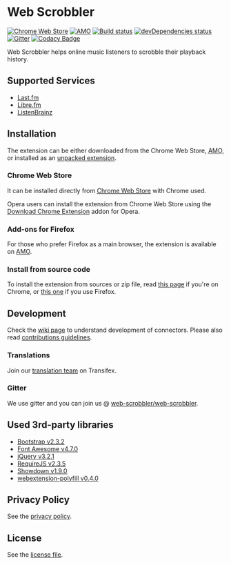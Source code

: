 # Web Scrobbler

[![Chrome Web Store][22]][1]
[![AMO][23]][15]
[![Build status][2]][3]
[![devDependencies status][6]][7]
[![Gitter][4]][5]
[![Codacy Badge][29]][30]

Web Scrobbler helps online music listeners to scrobble their playback history.

## Supported Services

-   [Last.fm][8]
-   [Libre.fm][26]
-   [ListenBrainz][27]

## Installation

The extension can be either downloaded from the Chrome Web Store, <abbr title="addons.mozilla.org">AMO</abbr>, or installed as an [unpacked extension][9].

### Chrome Web Store

It can be installed directly from [Chrome Web Store][1] with Chrome used.

Opera users can install the extension from Chrome Web Store using the [Download Chrome Extension][13] addon for Opera.

### Add-ons for Firefox

For those who prefer Firefox as a main browser, the extension is available on [AMO][15].

### Install from source code

To install the extension from sources or zip file, read [this page][24] if you're on Chrome, or [this one][25] if you use Firefox.

## Development

Check the [wiki page][10] to understand development of connectors. Please also read [contributions guidelines](.github/CONTRIBUTING.md).

### Translations

Join our [translation team][21] on Transifex.

### Gitter

We use gitter and you can join us @ [web-scrobbler/web-scrobbler][5].

## Used 3rd-party libraries

-   [Bootstrap v2.3.2][16]
-   [Font Awesome v4.7.0][17]
-   [jQuery v3.2.1][18]
-   [RequireJS v2.3.5][19]
-   [Showdown v1.9.0][28]
-   [webextension-polyfill v0.4.0][31]

## Privacy Policy

See the [privacy policy][11].

## License

See the [license file](LICENSE.md).

[1]: https://chrome.google.com/webstore/detail/lastfm-scrobbler/hhinaapppaileiechjoiifaancjggfjm

[2]: https://api.travis-ci.org/web-scrobbler/web-scrobbler.svg

[3]: https://travis-ci.org/web-scrobbler/web-scrobbler

[4]: https://badges.gitter.im/Join%20Chat.svg

[5]: https://gitter.im/david-sabata/web-scrobbler

[6]: https://david-dm.org/web-scrobbler/web-scrobbler/dev-status.svg

[7]: https://david-dm.org/web-scrobbler/web-scrobbler?type=dev

[8]: http://www.last.fm/

[9]: https://developer.chrome.com/extensions/getstarted#unpacked

[10]: https://github.com/web-scrobbler/web-scrobbler/wiki/Connectors-development

[11]: src/_locales/en/privacy.md

[13]: https://addons.opera.com/extensions/details/app_id/kipjbhgniklcnglfaldilecjomjaddfi

[15]: https://addons.mozilla.org/en-US/firefox/addon/web-scrobbler/

[16]: http://getbootstrap.com/2.3.2/assets/bootstrap.zip

[17]: https://fontawesome.com/v4.7.0/assets/font-awesome-4.7.0.zip

[18]: http://code.jquery.com/jquery-3.2.1.min.js

[19]: http://requirejs.org/docs/release/2.3.5/minified/require.js

[21]: https://www.transifex.com/web-scrobbler/web-scrobbler/dashboard/

[22]: https://img.shields.io/chrome-web-store/v/hhinaapppaileiechjoiifaancjggfjm.svg

[23]: https://img.shields.io/amo/v/web-scrobbler.svg

[24]: https://github.com/web-scrobbler/web-scrobbler/wiki/Install-an-unpacked-extension

[25]: https://github.com/web-scrobbler/web-scrobbler/wiki/Install-a-temporary-add-on

[26]: https://libre.fm/

[27]: https://listenbrainz.org/

[28]: https://github.com/showdownjs/showdown/archive/1.9.0.zip

[29]: https://api.codacy.com/project/badge/Grade/bb2841f875014aaea6a354da6c96bdee

[30]: https://app.codacy.com/project/web-scrobbler/web-scrobbler/dashboard

[31]: https://unpkg.com/webextension-polyfill@0.4.0/dist/
